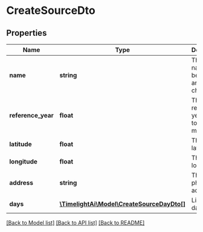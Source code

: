 # CreateSourceDto

## Properties
Name | Type | Description | Notes
------------ | ------------- | ------------- | -------------
**name** | **string** | The source name, between 2 and 100 characters | 
**reference_year** | **float** | The source reference year, used to train our models | 
**latitude** | **float** | The source latitude | 
**longitude** | **float** | The source longitude | 
**address** | **string** | The source physical address | 
**days** | [**\TimelightAi\Model\CreateSourceDayDto[]**](CreateSourceDayDto.md) | List of day data | 

[[Back to Model list]](../README.md#documentation-for-models) [[Back to API list]](../README.md#documentation-for-api-endpoints) [[Back to README]](../README.md)


